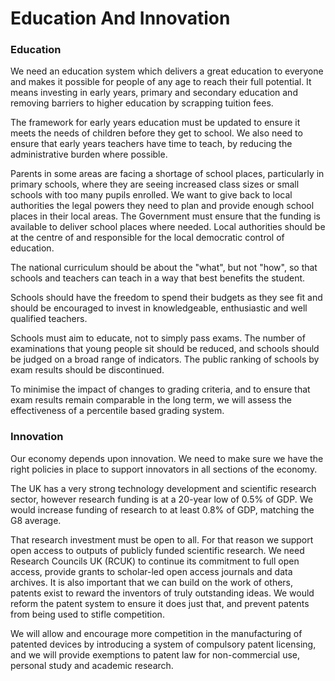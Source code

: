 Education And Innovation
========================

### Education

We need an education system which delivers a great education to everyone 
and makes it possible for people of any age to reach their full 
potential. It means investing in early years, primary and secondary 
education and removing barriers to higher education by scrapping tuition 
fees.

The framework for early years education must be updated to ensure it 
meets the needs of children before they get to school. We also need to 
ensure that early years teachers have time to teach, by reducing the 
administrative burden where possible. 

Parents in some areas are facing a shortage of school places, 
particularly in primary schools, where they  are seeing increased class 
sizes or small schools with too many pupils enrolled. We want to give 
back to local authorities the legal powers they need to plan and provide 
enough school places in their local areas. The Government must ensure 
that the funding is available to deliver school places where needed. 
Local authorities should be at the centre of and responsible for the 
local democratic control of education. 

The national curriculum should be about the "what", but not "how", so 
that schools and teachers can teach in a way that best benefits the 
student. 

Schools should have the freedom to spend their budgets as they see fit 
and should be encouraged to invest in knowledgeable, enthusiastic and 
well qualified teachers.  

Schools must aim to educate, not to simply pass exams. The number of 
examinations that young people sit should be reduced, and schools should 
be judged on a broad range of indicators. The public ranking of schools 
by exam results should be discontinued. 

To minimise the impact of changes to grading criteria, and to ensure 
that exam results remain comparable in the long term, we will assess the 
effectiveness of a percentile based grading system.  

### Innovation

Our economy depends upon innovation. We need to make sure we have the 
right policies in place to support innovators in all sections of the 
economy. 

The UK has a very strong technology development and scientific research 
sector, however research funding is at a 20-year low of 0.5% of GDP. We 
would increase funding of research to at least 0.8% of GDP, matching the 
G8 average. 

That research investment must be open to all. For that reason we support 
open access to outputs of publicly funded scientific research.  We need
Research Councils UK (RCUK) to  continue its commitment to full open
access, provide grants to scholar-led open access journals and data 
archives.  It is also important that we can build on the work of others, 
patents exist to reward the inventors of truly outstanding ideas. We 
would reform the patent system to ensure it does just that, and prevent 
patents from being used to stifle competition. 

We will allow and encourage more competition in the manufacturing of 
patented devices by introducing a system of compulsory patent licensing, 
and we will provide exemptions to patent law for non-commercial use, 
personal study and academic research.